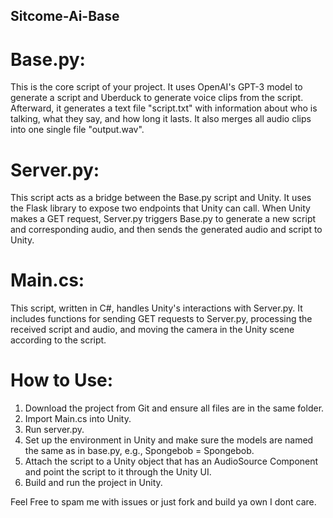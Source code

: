 ## Sitcome-Ai-Base
# Base.py:
This is the core script of your project. It uses OpenAI's GPT-3 model to generate a script and Uberduck to generate voice clips from the script. Afterward, it generates a text file "script.txt" with information about who is talking, what they say, and how long it lasts. It also merges all audio clips into one single file "output.wav".

# Server.py:
This script acts as a bridge between the Base.py script and Unity. It uses the Flask library to expose two endpoints that Unity can call. When Unity makes a GET request, Server.py triggers Base.py to generate a new script and corresponding audio, and then sends the generated audio and script to Unity.

# Main.cs:
This script, written in C#, handles Unity's interactions with Server.py. It includes functions for sending GET requests to Server.py, processing the received script and audio, and moving the camera in the Unity scene according to the script.

# How to Use:
1) Download the project from Git and ensure all files are in the same folder.
2) Import Main.cs into Unity.
3) Run server.py.
4) Set up the environment in Unity and make sure the models are named the same as in base.py, e.g., Spongebob = Spongebob.
5) Attach the script to a Unity object that has an AudioSource Component and point the script to it through the Unity UI.
6) Build and run the project in Unity.

Feel Free to spam me with issues or just fork and build ya own I dont care.
